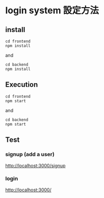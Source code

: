 # login system 設定方法
## install
```shell
cd frontend
npm install
```
and
```shell
cd backend
npm install
```

## Execution
```shell
cd frontend
npm start
```
and
```shell
cd backend
npm start
```

## Test
### signup (add a user)
[http://localhost:3000/signup](http://localhost:3000/signup)
### login
[http://localhost:3000/](http://localhost:3000/)
